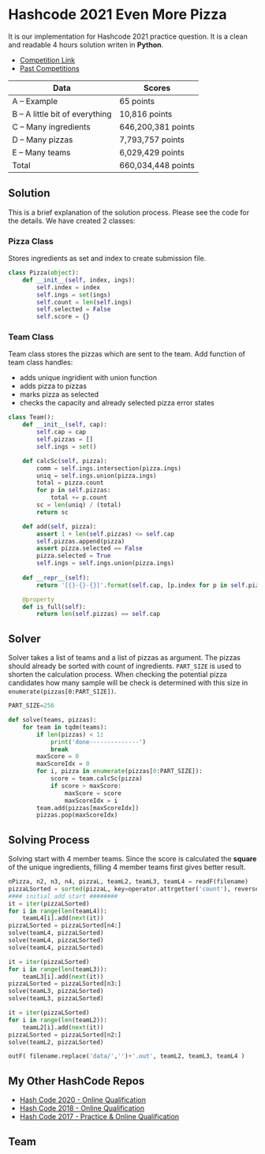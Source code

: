# Hashcode 2021 Even More Pizza



It is our implementation for Hashcode 2021 practice question. It is a clean and readable 4 hours solution writen in **Python**.

* [Competition Link](https://codingcompetitions.withgoogle.com/hashcode/)
* [Past Competitions](https://codingcompetitions.withgoogle.com/hashcode/archive)


| Data      | Scores |
| ----------- | ----------- |
| A – Example | 65 points |
| B – A little bit of everything | 10,816 points |
| C – Many ingredients | 646,200,381 points |
| D – Many pizzas | 7,793,757 points |
| E – Many teams | 6,029,429 points |
| Total | 660,034,448 points |

## Solution

This is a brief explanation of the solution process. Please see the code for the details. We have created 2 classes:
### Pizza Class
Stores ingredients as set and index to create submission file.

```python
class Pizza(object):
    def __init__(self, index, ings):
        self.index = index
        self.ings = set(ings)
        self.count = len(self.ings)
        self.selected = False
        self.score = {}
```

### Team Class

Team class stores the pizzas which are sent to the team. Add function of team class handles:
* adds unique ingridient with union function
* adds pizza to pizzas
* marks pizza as selected
* checks the capacity and already selected pizza error states

```python
class Team():
    def __init__(self, cap):
        self.cap = cap
        self.pizzas = []
        self.ings = set()

    def calcSc(self, pizza):
        comm = self.ings.intersection(pizza.ings)
        uniq = self.ings.union(pizza.ings)
        total = pizza.count
        for p in self.pizzas:
            total += p.count
        sc = len(uniq) / (total)
        return sc

    def add(self, pizza):
        assert 1 + len(self.pizzas) <= self.cap
        self.pizzas.append(pizza)
        assert pizza.selected == False
        pizza.selected = True
        self.ings = self.ings.union(pizza.ings)
    
    def __repr__(self):
        return '[{}-{}-{}]'.format(self.cap, [p.index for p in self.pizzas], self.ings)

    @property
    def is_full(self):
        return len(self.pizzas) == self.cap
```

## Solver

Solver takes a list of teams and a list of pizzas as argument. The pizzas
should already be sorted with count of ingredients. `PART_SIZE` is used to shorten the calculation process. When checking the potential pizza candidates how many sample will be check is determined with this size in `enumerate(pizzas[0:PART_SIZE])`.

```python
PART_SIZE=256

def solve(teams, pizzas):
    for team in tqdm(teams):
        if len(pizzas) < 1:
            print('done--------------')
            break
        maxScore = 0
        maxScoreIdx = 0
        for i, pizza in enumerate(pizzas[0:PART_SIZE]):
            score = team.calcSc(pizza)
            if score > maxScore:
                maxScore = score
                maxScoreIdx = i
        team.add(pizzas[maxScoreIdx])
        pizzas.pop(maxScoreIdx)
```
## Solving Process

Solving start with 4 member teams. Since the score is calculated the **square** of the unique ingredients, filling 4 member teams first gives better result.

```python
nPizza, n2, n3, n4, pizzaL, teamL2, teamL3, teamL4 = readF(filename)
pizzaLSorted = sorted(pizzaL, key=operator.attrgetter('count'), reverse=True)
#### initial add start ########
it = iter(pizzaLSorted)
for i in range(len(teamL4)):
    teamL4[i].add(next(it))
pizzaLSorted = pizzaLSorted[n4:]
solve(teamL4, pizzaLSorted)
solve(teamL4, pizzaLSorted)
solve(teamL4, pizzaLSorted)

it = iter(pizzaLSorted)
for i in range(len(teamL3)):
    teamL3[i].add(next(it))
pizzaLSorted = pizzaLSorted[n3:]
solve(teamL3, pizzaLSorted)
solve(teamL3, pizzaLSorted)

it = iter(pizzaLSorted)
for i in range(len(teamL2)):
    teamL2[i].add(next(it))
pizzaLSorted = pizzaLSorted[n2:]
solve(teamL2, pizzaLSorted)

outF( filename.replace('data/','')+'.out', teamL2, teamL3, teamL4 )
```


## My Other HashCode Repos

- [Hash Code 2020 - Online Qualification](https://github.com/mozanunal/hashcode2020)
- [Hash Code 2018 - Online Qualification](https://github.com/mozanunal/hashcode-2018-qualificationQuestion)
- [Hash Code 2017 - Practice & Online Qualification](https://github.com/mozanunal/NOP_HashCode2017)


## Team